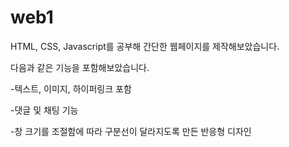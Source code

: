 # web1
HTML, CSS, Javascript를 공부해 간단한 웹페이지를 제작해보았습니다.

다음과 같은 기능을 포함해보았습니다.

-텍스트, 이미지, 하이퍼링크 포함

-댓글 및 채팅 기능

-창 크기를 조절함에 따라 구분선이 달라지도록 만든 반응형 디자인

